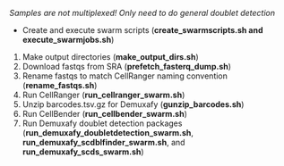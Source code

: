 *Samples are not multiplexed! Only need to do general doublet detection*
* Create and execute swarm scripts (**create_swarmscripts.sh and execute_swarmjobs.sh**)
1. Make output directories (**make_output_dirs.sh**)
2. Download fastqs from SRA (**prefetch_fasterq_dump.sh**)
3. Rename fastqs to match CellRanger naming convention (**rename_fastqs.sh**)
4. Run CellRanger (**run_cellranger_swarm.sh**)
5. Unzip barcodes.tsv.gz for Demuxafy (**gunzip_barcodes.sh**)
6. Run CellBender (**run_cellbender_swarm.sh**)
7. Run Demuxafy doublet detection packages (**run_demuxafy_doubletdetection_swarm.sh**, **run_demuxafy_scdblfinder_swarm.sh**, and **run_demuxafy_scds_swarm.sh**)
